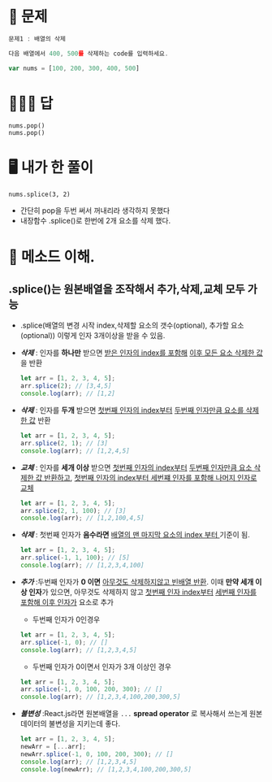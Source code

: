 # 🧾 문제

```javascript
문제1 : 배열의 삭제

다음 배열에서 400, 500를 삭제하는 code를 입력하세요.

var nums = [100, 200, 300, 400, 500]
```

# 👨🏻‍🏫 답

```
nums.pop()
nums.pop()
```

# 🖥 내가 한 풀이

```
nums.splice(3, 2)
```

- 간단히 pop을 두번 써서 꺼내리라 생각하지 못했다
- 내장함수 .splice()로 한번에 2개 요소를 삭제 했다.

# 🎯 메소드 이해.

## .splice()는 원본배열을 조작해서 추가,삭제,교체 모두 가능

- .splice(배열의 변경 시작 index,삭제할 요소의 갯수(optional), 추가할 요소(optional)) 이렇게 인자 3개이상을 받을 수 있음.

- **_삭제_** : 인자를 **하나만** 받으면 <u>받은 인자의 index를 포함해</u> <u>이후 모든 요소 삭제한 값</u>을 반환
  ```javascript
  let arr = [1, 2, 3, 4, 5];
  arr.splice(2); // [3,4,5]
  console.log(arr); // [1,2]
  ```
- **_삭제_** : 인자를 **두개** 받으면 <u>첫번째 인자의 index부터</u> <u>두번째 인자만큼 요소를 삭제 한 값</u> 반환
  ```javascript
  let arr = [1, 2, 3, 4, 5];
  arr.splice(2, 1); // [3]
  console.log(arr); // [1,2,4,5]
  ```
- **_교체_** : 인자를 **세개 이상** 받으면 <u>첫번째 인자의 index부터</u> <u>두번째 인자만큼 요소 삭제한 값 반환하고</u>, <u>첫번째 인자의 index부터 세번쨰 인자를 포함해 나머지 인자로 교체</u>
  ```javascript
  let arr = [1, 2, 3, 4, 5];
  arr.splice(2, 1, 100); // [3]
  console.log(arr); // [1,2,100,4,5]
  ```
- **_삭제_** : 첫번째 인자가 **음수라면** <u>배열의 맨 마지막 요소의 index 부터 </u> 기준이 됨.
  ```javascript
  let arr = [1, 2, 3, 4, 5];
  arr.splice(-1, 1, 100); // [5]
  console.log(arr); // [1,2,3,4,100]
  ```
- **_추가_** :두번째 인자가 **0 이면** <u>아무것도 삭제하지않고 빈배열 반환</u>. 이때 **만약 세개 이상 인자**가 있으면, 아무것도 삭제하지 않고 <u>첫번째 인자 index부터</u> <u>세번째 인자를 포함해 이후 인자가</u> 요소로 추가
  - 두번째 인자가 0인경우
  ```javascript
  let arr = [1, 2, 3, 4, 5];
  arr.splice(-1, 0); // []
  console.log(arr); // [1,2,3,4,5]
  ```
  - 두번째 인자가 0이면서 인자가 3개 이상인 경우
  ```javascript
  let arr = [1, 2, 3, 4, 5];
  arr.splice(-1, 0, 100, 200, 300); // []
  console.log(arr); // [1,2,3,4,100,200,300,5]
  ```
- **_불변성_** :React.js라면 원본배열을 `...` **spread operator** 로 복사해서 쓰는게 원본데이터의 불변성을 지키는데 좋다.
  ```javascript
  let arr = [1, 2, 3, 4, 5];
  newArr = [...arr];
  newArr.splice(-1, 0, 100, 200, 300); // []
  console.log(arr); // [1,2,3,4,5]
  console.log(newArr); // [1,2,3,4,100,200,300,5]
  ```
